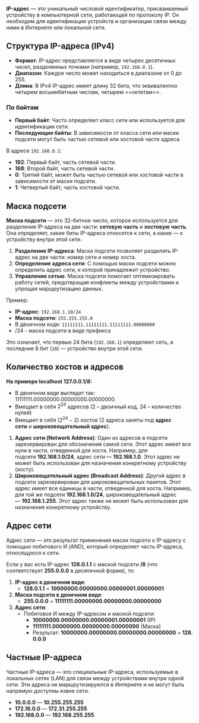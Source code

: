 
**IP-адрес** — это уникальный числовой идентификатор, присваиваемый устройству в компьютерной сети, работающей по протоколу IP. Он необходим для идентификации устройств и организации связи между ними в Интернете или локальной сети.

## Структура IP-адреса (IPv4)

- **Формат**: IP-адрес представляется в виде четырех десятичных чисел, разделенных точками (например, `192.168.0.1`).
- **Диапазон**: Каждое число может находиться в диапазоне от 0 до 255.
- **Длина**: В IPv4 IP-адрес имеет длину 32 бита, что эквивалентно четырем восьмибитным числам, четырем ==октетам==.

### По байтам

- **Первый байт**: Часто определяет класс сети или используется для идентификации сети.
- **Последующие байты**: В зависимости от класса сети или маски подсети могут быть частью сетевой или хостовой части адреса.

В адресе `192.168.0.1`:
- **192**: Первый байт, часть сетевой части.
- **168**: Второй байт, часть сетевой части.
- **0**: Третий байт, может быть частью сетевой или хостовой части в зависимости от маски подсети.
- **1**: Четвертый байт, часть хостовой части.

## Маска подсети

**Маска подсети** — это 32-битное число, которое используется для разделения IP-адреса на две части: **сетевую часть** и **хостовую часть**. Она определяет, какие биты IP-адреса относятся к сети, а какие — к устройству внутри этой сети.

1. **Разделение IP-адреса**: Маска подсети позволяет разделить IP-адрес на две части: номер сети и номер хоста.
2. **Определение адреса сети**: С помощью маски подсети можно определить адрес сети, к которой принадлежит устройство.
3. **Управление сетью**: Маска подсети помогает оптимизировать работу сетей, предотвращая конфликты между устройствами и упрощая маршрутизацию данных.

Пример:

- **IP-адрес**: `192.168.1.10/24`
- **Маска подсети**: `255.255.255.0`
- В двоичном коде: `11111111.11111111.11111111.00000000`
- /24 - маска подсети в виде префикса

Это означает, что первые 24 бита (`192.168.1`) определяют сеть, а последние 8 бит (`10`) — устройство внутри этой сети.

## Количество хостов и адресов

**На примере localhost 127.0.0.1/8:**

* В двоичном виде выглядит так: 11111111.00000000.00000000.00000000.
* Вмещает в себя $2^{24}$ адресов (2 – двоичный код, 24 – количество нулей)
* Вмещает в себя $(2^{24} - 2)$ хостов (2 адреса заняты под **адрес сети** и **широковещательный адрес**).

1. **Адрес сети (Network Address)**: Один из адресов в подсети зарезервирован для обозначения самой сети. Этот адрес имеет все нули в части, отведенной для хоста. Например, для подсети **192.168.1.0/24**, адрес сети — **192.168.1.0**. Этот адрес не может быть использован для назначения конкретному устройству (хосту).
2. **Широковещательный адрес (Broadcast Address)**: Другой адрес в подсети зарезервирован для широковещательных пакетов. Этот адрес имеет все единицы в части, отведенной для хоста. Например, для той же подсети **192.168.1.0/24**, широковещательный адрес — **192.168.1.255**. Этот адрес также не может быть использован для назначения конкретному устройству.

## Адрес сети

Адрес сети — это результат применения маски подсети к IP-адресу с помощью побитового И (AND), который определяет часть IP-адреса, относящуюся к сети.

Если у вас есть IP-адрес **128.0.1.1** с маской подсети **/8** (что соответствует **255.0.0.0** в десятичной форме), то:

1. **IP-адрес в двоичном виде**:
    - **128.0.1.1** = **10000000.00000000.00000001.00000001**
2. **Маска подсети в двоичном виде**:
    - **255.0.0.0** = **11111111.00000000.00000000.00000000**
3. **Адрес сети**:    
    - Побитовое И между IP-адресом и маской подсети:
        - **10000000.00000000.00000001.00000001** (IP)
        - **11111111.00000000.00000000.00000000** (Маска)
        - Результат: **10000000.00000000.00000000.00000000** = **128.0.0.0**


## Частные IP-адреса

Частные IP-адреса — это специальные IP-адреса, используемые в локальных сетях (LAN) для связи между устройствами внутри одной сети. Эти адреса не маршрутизируются в Интернете и не могут быть напрямую доступны извне сети.

- **10.0.0.0** — **10.255.255.255**
- **172.16.0.0** — **172.31.255.255**
- **192.168.0.0** — **192.168.255.255**

